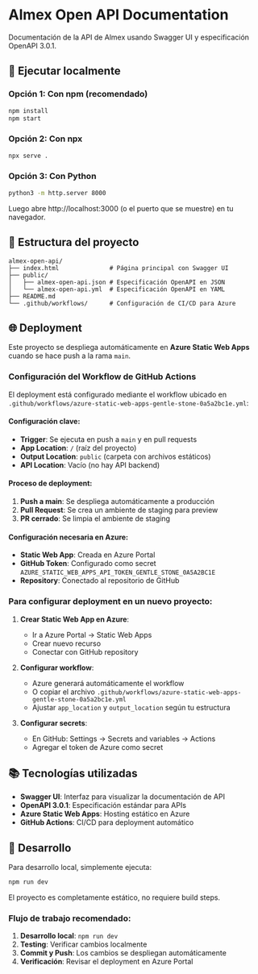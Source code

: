 # Almex Open API Documentation

Documentación de la API de Almex usando Swagger UI y especificación OpenAPI 3.0.1.

## 🚀 Ejecutar localmente

### Opción 1: Con npm (recomendado)

```bash
npm install
npm start
```

### Opción 2: Con npx

```bash
npx serve .
```

### Opción 3: Con Python

```bash
python3 -m http.server 8000
```

Luego abre http://localhost:3000 (o el puerto que se muestre) en tu navegador.

## 📁 Estructura del proyecto

```
almex-open-api/
├── index.html              # Página principal con Swagger UI
├── public/
│   ├── almex-open-api.json # Especificación OpenAPI en JSON
│   └── almex-open-api.yml  # Especificación OpenAPI en YAML
├── README.md
└── .github/workflows/      # Configuración de CI/CD para Azure
```

## 🌐 Deployment

Este proyecto se despliega automáticamente en **Azure Static Web Apps** cuando se hace push a la rama `main`.

### Configuración del Workflow de GitHub Actions

El deployment está configurado mediante el workflow ubicado en `.github/workflows/azure-static-web-apps-gentle-stone-0a5a2bc1e.yml`:

#### Configuración clave:

- **Trigger**: Se ejecuta en push a `main` y en pull requests
- **App Location**: `/` (raíz del proyecto)
- **Output Location**: `public` (carpeta con archivos estáticos)
- **API Location**: Vacío (no hay API backend)

#### Proceso de deployment:

1. **Push a main**: Se despliega automáticamente a producción
2. **Pull Request**: Se crea un ambiente de staging para preview
3. **PR cerrado**: Se limpia el ambiente de staging

#### Configuración necesaria en Azure:

- **Static Web App**: Creada en Azure Portal
- **GitHub Token**: Configurado como secret `AZURE_STATIC_WEB_APPS_API_TOKEN_GENTLE_STONE_0A5A2BC1E`
- **Repository**: Conectado al repositorio de GitHub

### Para configurar deployment en un nuevo proyecto:

1. **Crear Static Web App en Azure**:

   - Ir a Azure Portal → Static Web Apps
   - Crear nuevo recurso
   - Conectar con GitHub repository

2. **Configurar workflow**:

   - Azure generará automáticamente el workflow
   - O copiar el archivo `.github/workflows/azure-static-web-apps-gentle-stone-0a5a2bc1e.yml`
   - Ajustar `app_location` y `output_location` según tu estructura

3. **Configurar secrets**:
   - En GitHub: Settings → Secrets and variables → Actions
   - Agregar el token de Azure como secret

## 📚 Tecnologías utilizadas

- **Swagger UI**: Interfaz para visualizar la documentación de API
- **OpenAPI 3.0.1**: Especificación estándar para APIs
- **Azure Static Web Apps**: Hosting estático en Azure
- **GitHub Actions**: CI/CD para deployment automático

## 🔧 Desarrollo

Para desarrollo local, simplemente ejecuta:

```bash
npm run dev
```

El proyecto es completamente estático, no requiere build steps.

### Flujo de trabajo recomendado:

1. **Desarrollo local**: `npm run dev`
2. **Testing**: Verificar cambios localmente
3. **Commit y Push**: Los cambios se despliegan automáticamente
4. **Verificación**: Revisar el deployment en Azure Portal
